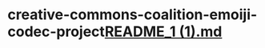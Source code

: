 # creative-commons-coalition-emoiji-codec-project[README_1 (1).md](https://github.com/Ingeniously-git/creative-commons-coalition-emoiji-codec-project/files/11662577/README_1.1.md)
